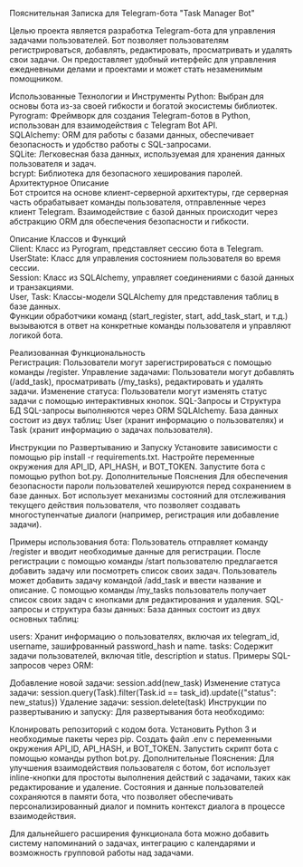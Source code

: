 Пояснительная Записка для Telegram-бота "Task Manager Bot"

Целью проекта является разработка Telegram-бота для управления задачами пользователей. Бот позволяет пользователям регистрироваться, добавлять, редактировать, просматривать и удалять свои задачи. Он предоставляет удобный интерфейс для управления ежедневными делами и проектами и может стать незаменимым помощником.

Использованные Технологии и Инструменты
Python: Выбран для основы бота из-за своей гибкости и богатой экосистемы библиотек.  
Pyrogram: Фреймворк для создания Telegram-ботов в Python, использован для взаимодействия с Telegram Bot API.  
SQLAlchemy: ORM для работы с базами данных, обеспечивает безопасность и удобство работы с SQL-запросами.  
SQLite: Легковесная база данных, используемая для хранения данных пользователя и задач.  
bcrypt: Библиотека для безопасного хеширования паролей.  
Архитектурное Описание  
Бот строится на основе клиент-серверной архитектуры, где серверная часть обрабатывает команды пользователя, отправленные через клиент Telegram. Взаимодействие с базой данных происходит через абстракцию ORM для обеспечения безопасности и гибкости.  

Описание Классов и Функций  
Client: Класс из Pyrogram, представляет сессию бота в Telegram.  
UserState: Класс для управления состоянием пользователя во время сессии.  
Session: Класс из SQLAlchemy, управляет соединениями с базой данных и транзакциями.  
User, Task: Классы-модели SQLAlchemy для представления таблиц в базе данных.  
Функции обработчики команд (start_register, start, add_task_start, и т.д.) вызываются в ответ на конкретные команды пользователя и управляют логикой бота.  

Реализованная Функциональность  
Регистрация: Пользователи могут зарегистрироваться с помощью команды /register.
Управление задачами: Пользователи могут добавлять (/add_task), просматривать (/my_tasks), редактировать и удалять задачи.
Изменение статуса: Пользователи могут изменять статус задачи с помощью интерактивных кнопок.
SQL-Запросы и Структура БД
SQL-запросы выполняются через ORM SQLAlchemy. База данных состоит из двух таблиц: User (хранит информацию о пользователях) и Task (хранит информацию о задачах пользователя).

Инструкции по Развертыванию и Запуску
Установите зависимости с помощью pip install -r requirements.txt.
Настройте переменные окружения для API_ID, API_HASH, и BOT_TOKEN.
Запустите бота с помощью python bot.py.
Дополнительные Пояснения
Для обеспечения безопасности пароли пользователей хешируются перед сохранением в базе данных. Бот использует механизмы состояний для отслеживания текущего действия пользователя, что позволяет создавать многоступенчатые диалоги (например, регистрация или добавление задачи).

Примеры использования бота:
Пользователь отправляет команду /register и вводит необходимые данные для регистрации.
После регистрации с помощью команды /start пользователю предлагается добавить задачу или посмотреть список своих задач.
Пользователь может добавить задачу командой /add_task и ввести название и описание.
С помощью команды /my_tasks пользователь получает список своих задач с кнопками для редактирования и удаления.
SQL-запросы и структура базы данных:
База данных состоит из двух основных таблиц:

users: Хранит информацию о пользователях, включая их telegram_id, username, зашифрованный password_hash и name.
tasks: Содержит задачи пользователей, включая title, description и status.
Примеры SQL-запросов через ORM:

Добавление новой задачи: session.add(new_task)
Изменение статуса задачи: session.query(Task).filter(Task.id == task_id).update({"status": new_status})
Удаление задачи: session.delete(task)
Инструкции по развертыванию и запуску:
Для развертывания бота необходимо:

Клонировать репозиторий с кодом бота.
Установить Python 3 и необходимые пакеты через pip.
Создать файл .env с переменными окружения API_ID, API_HASH, и BOT_TOKEN.
Запустить скрипт бота с помощью команды python bot.py.
Дополнительные Пояснения:
Для улучшения взаимодействия пользователя с ботом, бот использует inline-кнопки для простоты выполнения действий с задачами, таких как редактирование и удаление. Состояния и данные пользователей сохраняются в памяти бота, что позволяет обеспечивать персонализированный диалог и помнить контекст диалога в процессе взаимодействия.

Для дальнейшего расширения функционала бота можно добавить систему напоминаний о задачах, интеграцию с календарями и возможность групповой работы над задачами.
